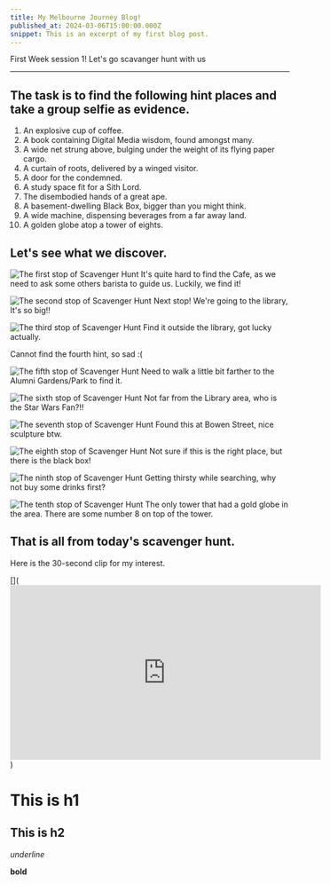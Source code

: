 ```yaml
---
title: My Melbourne Journey Blog!
published_at: 2024-03-06T15:00:00.000Z
snippet: This is an excerpt of my first blog post.
---
```


First Week session 1!
Let's go scavanger hunt with us

---

## The task is to find the following hint places and take a group selfie as evidence.

1. An explosive cup of coffee.
2. A book containing Digital Media wisdom, found amongst many.
3. A wide net strung above, bulging under the weight of its flying paper cargo.
4. A curtain of roots, delivered by a winged visitor.
5. A door for the condemned.
6. A study space fit for a Sith Lord.
7. The disembodied hands of a great ape.
8. A basement-dwelling Black Box, bigger than you might think.
9. A wide machine, dispensing beverages from a far away land.
10. A golden globe atop a tower of eights.

## Let's see what we discover.

![The first stop of Scavenger Hunt](/static/w01s1/01.jpg)
It's quite hard to find the Cafe, as we need to ask some others barista to guide us. Luckily, we find it!

![The second stop of Scavenger Hunt](/static/w01s1/02.jpg)
Next stop! We're going to the library, It's so big!!

![The third stop of Scavenger Hunt](/static/w01s1/03.jpg)
Find it outside the library, got lucky actually.

Cannot find the fourth hint, so sad :(

![The fifth stop of Scavenger Hunt](/static/w01s1/05.jpg)
Need to walk a little bit farther to the Alumni Gardens/Park to find it.

![The sixth stop of Scavenger Hunt](/static/w01s1/06.jpg)
Not far from the Library area, who is the Star Wars Fan?!!

![The seventh stop of Scavenger Hunt](/static/w01s1/07.jpg)
Found this at Bowen Street, nice sculpture btw.

![The eighth stop of Scavenger Hunt](/static/w01s1/08.jpg)
Not sure if this is the right place, but there is the black box!

![The ninth stop of Scavenger Hunt](/static/w01s1/09.jpg)
Getting thirsty while searching, why not buy some drinks first?

![The tenth stop of Scavenger Hunt](/static/w01s1/10.jpg)
The only tower that had a gold globe in the area. There are some number 8 on top of the tower.

## That is all from today's scavenger hunt.

Here is the 30-second clip for my interest.

[](<iframe width="560" height="315" src="https://www.youtube.com/embed/jlV9Of-jkTI?si=d2x8xaTkEPTF2FFz" title="YouTube video player" frameborder="0" allow="accelerometer; autoplay; clipboard-write; encrypted-media; gyroscope; picture-in-picture; web-share" allowfullscreen></iframe>)

# This is h1

## This is h2

_underline_

**bold**
